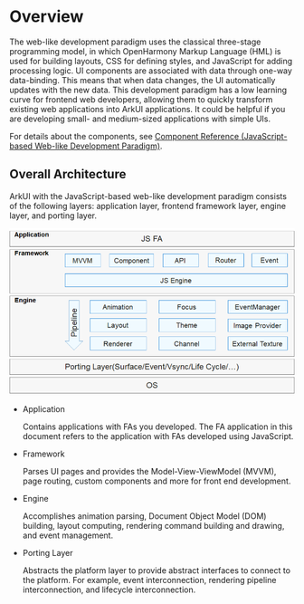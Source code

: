 # Overview

The web-like development paradigm uses the classical three-stage programming model, in which OpenHarmony Markup Language (HML) is used for building layouts, CSS for defining styles, and JavaScript for adding processing logic. UI components are associated with data through one-way data-binding. This means that when data changes, the UI automatically updates with the new data. This development paradigm has a low learning curve for frontend web developers, allowing them to quickly transform existing web applications into ArkUI applications. It could be helpful if you are developing small- and medium-sized applications with simple UIs.

For details about the components, see [Component Reference (JavaScript-based Web-like Development Paradigm)](../reference/arkui-js/js-components-common-attributes.md). 


## Overall Architecture

ArkUI with the JavaScript-based web-like development paradigm consists of the following layers: application layer, frontend framework layer, engine layer, and porting layer.



![en-us_image_0000001223127696](figures/en-us_image_0000001223127696.png)

- Application

  Contains applications with FAs you developed. The FA application in this document refers to the application with FAs developed using JavaScript. 

- Framework

  Parses UI pages and provides the Model-View-ViewModel (MVVM), page routing, custom components and more for front end development.

- Engine

  Accomplishes animation parsing, Document Object Model (DOM) building, layout computing, rendering command building and drawing, and event management.

- Porting Layer

  Abstracts the platform layer to provide abstract interfaces to connect to the platform. For example, event interconnection, rendering pipeline interconnection, and lifecycle interconnection.
